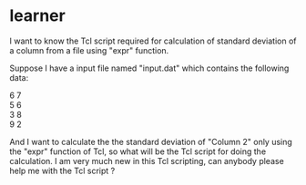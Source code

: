 # learner
I want to know the Tcl script required for calculation of standard deviation of a column from a file using "expr" function. 

Suppose I have a input file named "input.dat" which contains the following data:  

6 7  
5 6  
3 8  
9 2  

And I want to calculate the the standard deviation of "Column 2" only using the "expr" function of Tcl, so what will be the Tcl script for doing the calculation. I am very much new in this Tcl scripting, can anybody please help me with the Tcl script ?
